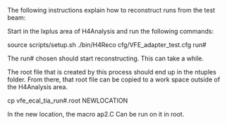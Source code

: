 The following instructions explain how to reconstruct runs from the test beam:

Start in the lxplus area of H4Analysis and run the following commands:

source scripts/setup.sh
./bin/H4Reco cfg/VFE_adapter_test.cfg run#

The run# chosen should start reconstructing. This can take a while. 

The root file that is created by this process should end up in the ntuples folder. From there, that root file can be copied to a work space outside of the H4Analysis area. 

cp vfe_ecal_tia_run#.root NEWLOCATION

In the new location, the macro ap2.C Can be run on it in root. 